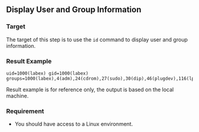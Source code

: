 ## Display User and Group Information

### Target

The target of this step is to use the `id` command to display user and group information.

### Result Example

```
uid=1000(labex) gid=1000(labex) groups=1000(labex),4(adm),24(cdrom),27(sudo),30(dip),46(plugdev),116(lpadmin),126(sambashare)
```

Result example is for reference only, the output is based on the local machine.

### Requirement

- You should have access to a Linux environment.
